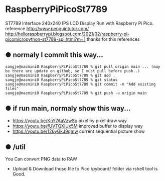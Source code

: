 # RaspberryPiPicoSt7789
ST7789 Interface 240x240 IPS LCD Display Run with Raspberry Pi Pico. reference http://www.penguintutor.com/ http://helloraspberrypi.blogspot.com/2021/02/raspberry-pi-picomicropython-st7789-spi.html?m=1 thanks for this references

## ● normaly I commit this way...
```
sangje@macmini0 RaspberryPiPicoSt7789 % git pull origin main ... (may be there are update on github, so I must pull before push..)
sangje@macmini0 RaspberryPiPicoSt7789 % git add .
sangje@macmini0 RaspberryPiPicoSt7789 % git status
sangje@macmini0 RaspberryPiPicoSt7789 % git commit -m "Add existing files"
sangje@macmini0 RaspberryPiPicoSt7789 % git push -u origin main  
```

## ● if run main, normaly show this way...
* https://youtu.be/KnY7AaVzwSo pixel by pixel draw way
* https://youtu.be/fUVTQXIUx5M improved buffer to display way
* https://youtu.be/126yGkJ9qmw current sequential picture show

## ● /util    
You Can convert PNG data to RAW

* Upload & Download those file to Pico /pyboard/ folder via rshell tool is Good.
